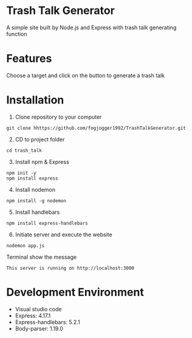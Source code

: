# Trash Talk Generator
A simple site built by Node.js and Express with trash talk generating function

# Features
Choose a target and click on the button to generate a trash talk

# Installation
1. Clone repository to your computer
```
git clone hhttps://github.com/fogjogger1992/TrashTalkGenerator.git
```
2. CD to project folder
```
cd trash_talk
```
3. Install npm & Express
```
npm init -y
npm install express
```
4. Install nodemon
```
npm install -g nodemon
```
5. Install handlebars
```
npm install express-handlebars
```
6. Initiate server and execute the website
```
nodemon app.js 
```
Terminal show the message 
```
This server is running on http://localhost:3000 
```

# Development Environment 
* Visual studio code 
* Express: 4.17.1
* Express-handlebars: 5.2.1
* Body-parser: 1.19.0
